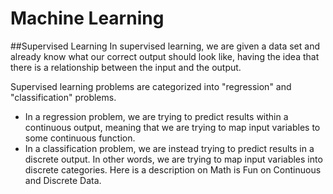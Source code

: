 # Machine Learning  

##Supervised Learning
In supervised learning, we are given a data set and already know what our correct output should look like, having the idea that there is a relationship between the input and the output.  
  
Supervised learning problems are categorized into "regression" and "classification" problems.  
*  In a regression problem, we are trying to predict results within a continuous output, meaning that we are trying to map input variables to some continuous function.  
*  In a classification problem, we are instead trying to predict results in a discrete output. In other words, we are trying to map input variables into discrete categories. Here is a description on Math is Fun on Continuous and Discrete Data.  
